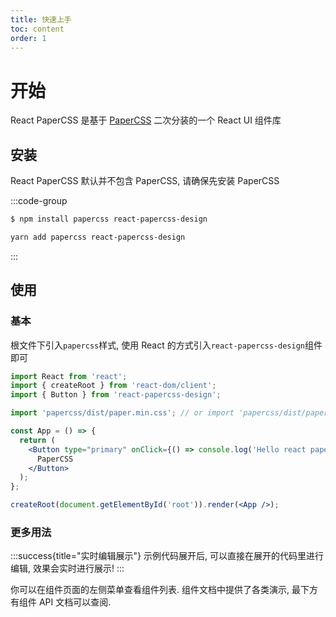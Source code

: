 ```yaml
---
title: 快速上手
toc: content
order: 1
---
```


# 开始

React PaperCSS 是基于 [PaperCSS](https://www.getpapercss.com/) 二次分装的一个 React UI 组件库

## 安装

React PaperCSS 默认并不包含 PaperCSS, 请确保先安装 PaperCSS

:::code-group

```bash [npm]
$ npm install papercss react-papercss-design
```

```bash [yarn]
yarn add papercss react-papercss-design
```

:::

## 使用

### 基本

根文件下引入`papercss`样式, 使用 React 的方式引入`react-papercss-design`组件即可

```jsx | pure
import React from 'react';
import { createRoot } from 'react-dom/client';
import { Button } from 'react-papercss-design';

import 'papercss/dist/paper.min.css'; // or import 'papercss/dist/paper.css';

const App = () => {
  return (
    <Button type="primary" onClick={() => console.log('Hello react papercss design!')}>
      PaperCSS
    </Button>
  );
};

createRoot(document.getElementById('root')).render(<App />);
```

### 更多用法

:::success{title="实时编辑展示"}
示例代码展开后, 可以直接在展开的代码里进行编辑, 效果会实时进行展示!
:::

你可以在组件页面的左侧菜单查看组件列表. 组件文档中提供了各类演示, 最下方有组件 API 文档可以查阅.
